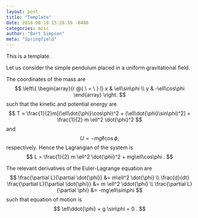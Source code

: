 ```yaml
---
layout: post
title: "Template"
date: 2018-08-18 15:28:59 -0400
categories: misc
author: "Bart Simpson"
meta: "Springfield"
---
```


This is a template.

Let us consider the simple pendulum placed in a uniform gravitational field.

The coordinates of the mass are 
$$
\left\{ 
\begin{array}{r @{ \ = \ } l}
x & \ell\sin\phi \\
y & -\ell\cos\phi 
\end{array} \right. 
$$
such that the kinetic and potential energy are
$$
T = \frac{1}{2}m[(\ell\dot{\phi}\cos\phi)^2 + (\ell\dot{\phi}\sin\phi)^2] = \frac{1}{2} m \ell^2 \dot{\phi}^2
$$
and 
$$
U = -mg\ell\cos\phi , 
$$
respectively. Hence the Lagrangian of the system is 
$$
L = \frac{1}{2} m \ell^2 \dot{\phi}^2 + mg\ell\cos\phi .
$$
	
The relevant derivatives of the Euler-Lagrange equation are
$$
\frac{\partial L}{\partial \dot{\phi}} &= m\ell^2 \dot{\phi} \\ 
\frac{d}{dt} \frac{\partial L}{\partial \dot{\phi}} &= m \ell^2 \ddot{\phi} \\
\frac{\partial L}{\partial \phi} &= -mg\ell\sin\phi 
$$
such that equation of motion is 
$$
\ell\ddot{\phi} + g \sin\phi = 0 .
$$
